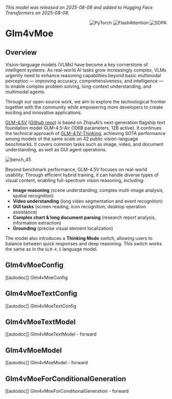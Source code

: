 <!--Copyright 2025 The ZhipuAI Inc. and The HuggingFace Inc. team. All rights reserved.

Licensed under the Apache License, Version 2.0 (the "License"); you may not use this file except in compliance with
the License. You may obtain a copy of the License at

http://www.apache.org/licenses/LICENSE-2.0

Unless required by applicable law or agreed to in writing, software distributed under the License is distributed on
an "AS IS" BASIS, WITHOUT WARRANTIES OR CONDITIONS OF ANY KIND, either express or implied. See the License for the
specific language governing permissions and limitations under the License.

⚠️ Note that this file is in Markdown but contain specific syntax for our doc-builder (similar to MDX) that may not be
rendered properly in your Markdown viewer.

-->
*This model was released on 2025-08-08 and added to Hugging Face Transformers on 2025-08-08.*

<div style="float: right;">
    <div class="flex flex-wrap space-x-1">
<img alt="PyTorch" src="https://img.shields.io/badge/PyTorch-DE3412?style=flat&logo=pytorch&logoColor=white">
<img alt="FlashAttention" src="https://img.shields.io/badge/%E2%9A%A1%EF%B8%8E%20FlashAttention-eae0c8?style=flat">
<img alt="SDPA" src="https://img.shields.io/badge/SDPA-DE3412?style=flat&logo=pytorch&logoColor=white">    </div>
</div>

# Glm4vMoe

## Overview

Vision-language models (VLMs) have become a key cornerstone of intelligent systems. As real-world AI tasks grow increasingly complex, VLMs urgently need to enhance reasoning capabilities beyond basic multimodal perception — improving accuracy, comprehensiveness, and intelligence — to enable complex problem solving, long-context understanding, and multimodal agents.

Through our open-source work, we aim to explore the technological frontier together with the community while empowering more developers to create exciting and innovative applications.

[GLM-4.5V](https://huggingface.co/papers/2508.06471) ([Github repo](https://github.com/zai-org/GLM-V)) is based on ZhipuAI’s next-generation flagship text foundation model GLM-4.5-Air (106B parameters, 12B active).  It continues the technical approach of [GLM-4.1V-Thinking](https://arxiv.org/abs/2507.01006), achieving SOTA performance among models of the same scale on 42 public vision-language benchmarks.  It covers common tasks such as image, video, and document understanding, as well as GUI agent operations.

![bench_45](https://raw.githubusercontent.com/zai-org/GLM-V/refs/heads/main/resources/bench_45v.jpeg)

Beyond benchmark performance, GLM-4.5V focuses on real-world usability. Through efficient hybrid training, it can handle diverse types of visual content, enabling full-spectrum vision reasoning, including:
- **Image reasoning** (scene understanding, complex multi-image analysis, spatial recognition)
- **Video understanding** (long video segmentation and event recognition)
- **GUI tasks** (screen reading, icon recognition, desktop operation assistance)
- **Complex chart & long document parsing** (research report analysis, information extraction)
- **Grounding** (precise visual element localization)

The model also introduces a **Thinking Mode** switch, allowing users to balance between quick responses and deep reasoning. This switch works the same as in the `GLM-4.5` language model.

## Glm4vMoeConfig

[[autodoc]] Glm4vMoeConfig

## Glm4vMoeTextConfig

[[autodoc]] Glm4vMoeTextConfig

## Glm4vMoeTextModel

[[autodoc]] Glm4vMoeTextModel
    - forward

## Glm4vMoeModel

[[autodoc]] Glm4vMoeModel
    - forward

## Glm4vMoeForConditionalGeneration

[[autodoc]] Glm4vMoeForConditionalGeneration
    - forward
